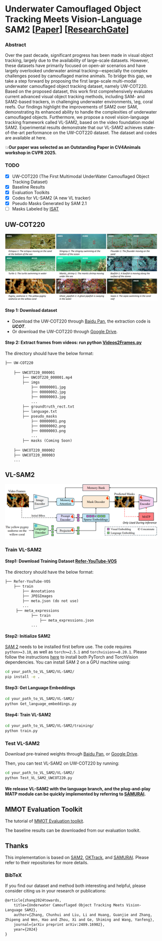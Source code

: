 # Underwater Camouflaged Object Tracking Meets Vision-Language SAM2 [[Paper](https://arxiv.org/abs/2409.16902)] [[ResearchGate](https://www.researchgate.net/publication/390421004_Underwater_Camouflaged_Object_Tracking_Meets_Vision-Language_SAM2)]

### Abstract

Over the past decade, significant progress has been made in visual object tracking, largely due to the availability of large-scale datasets. However, these datasets have primarily focused on open-air scenarios and have largely overlooked underwater animal tracking—especially the complex challenges posed by camouflaged marine animals. To bridge this gap, we take a step forward by proposing the first large-scale multi-modal underwater camouflaged object tracking dataset, namely UW-COT220. Based on the proposed dataset, this work first comprehensively evaluates current advanced visual object tracking methods, including SAM- and SAM2-based trackers, in challenging underwater environments, \eg, coral reefs. Our findings highlight the improvements of SAM2 over SAM, demonstrating its enhanced ability to handle the complexities of underwater camouflaged objects. Furthermore, we propose a novel vision-language tracking framework called VL-SAM2, based on the video foundation model SAM2. Experimental results demonstrate that our VL-SAM2 achieves state-of-the-art performance on the UW-COT220 dataset. The dataset and codes are available at here.

:boom:**Our paper was selected as an Outstanding Paper in CV4Animals workshop in CVPR 2025.**

### TODO
- [x] UW-COT220 (The First Multimodal UnderWater Camouﬂaged Object Tracking Dataset)
- [x] Baseline Results
- [x] Evaluation Toolkits
- [x] Codes for VL-SAM2 (A new VL tracker)
- [x] Pseudo Masks Generated by SAM 2.1
- [ ] Masks Labeled by [ISAT](https://github.com/yatengLG/ISAT_with_segment_anything)

## UW-COT220

![image](https://github.com/983632847/Awesome-Multimodal-Object-Tracking/blob/main/UW-COT220/UW-COT220.png)

#### Step 1: Download dataset
- Download the UW-COT220 through [Baidu Pan](https://pan.baidu.com/s/1kQH09jmRpieuZsfNeAayjw?pwd=UCOT), the extraction code is ***UCOT***.
- Or download the UW-COT220 through [Google Drive](https://drive.google.com/drive/folders/1iQFdRnmQOUH6tey-RuW63Ck8Nb0RWN-d?usp=sharing).
#### Step 2: Extract frames from videos: run python [Videos2Frames.py](https://github.com/983632847/Awesome-Multimodal-Object-Tracking/blob/main/WebUOT-1M/Videos2Frames.py)

The directory should have the below format:
```
├── UW-COT220

    ├── UWCOT220_000001
        ├── UWCOT220_000001.mp4
        ├── imgs
            ├── 00000001.jpg
            ├── 00000002.jpg
            ├── 00000003.jpg
            ...
        ├── groundtruth_rect.txt
        ├── language.txt
        ├── pseudo_masks
            ├── 00000001.png
            ├── 00000002.png
            ├── 00000003.png
            ...
        ├── masks (Coming Soon)

    ├── UWCOT220_000002
    ├── UWCOT220_000003
    ...
```

## VL-SAM2
![image](https://github.com/983632847/Awesome-Multimodal-Object-Tracking/blob/main/UW-COT220/VL-SAM2.png)

### Train VL-SAM2
#### Step1: Download Training Dataset [Refer-YouTube-VOS](https://youtube-vos.org/dataset/rvos/)
The directory should have the below format:
```
├── Refer-YouTube-VOS
    ├── train
        ├── Annotations
        ├── JPEGImages
        ├── meta.json (do not use)
        ...
     ├── meta_expressions
            ├── train
                ├── meta_expressions.json
            ...
```

#### Step2: Initialize SAM2

[SAM 2](https://github.com/facebookresearch/sam2) needs to be installed first before use. The code requires `python>=3.10`, as well as `torch>=2.5.1` and `torchvision>=0.20.1`. Please follow the instructions [here](https://pytorch.org/get-started/locally/) to install both PyTorch and TorchVision dependencies. You can install SAM 2 on a GPU machine using:

```bash
cd your_path_to_VL_SAM2/VL-SAM2/
pip install -e .
```

#### Step3: Get Language Embeddings
```bash
cd your_path_to_VL_SAM2/VL-SAM2/
python Get_language_embeddings.py   
```

#### Step4: Train VL-SAM2
```bash
cd your_path_to_VL_SAM2/VL-SAM2/training/
python train.py 
```

### Test VL-SAM2
Download pre-trained weights through [Baidu Pan](https://pan.baidu.com/s/1IFsxW9U0AuZVhPvMQk9FHA?pwd=VLS2), or [Google Drive](https://drive.google.com/drive/folders/1Ob7tSMikRmz54kZRzn_T8QwQMlvo-ugk?usp=sharing).

Then, you can test VL-SAM2 on UW-COT220 by running:

```bash
cd your_path_to_VL_SAM2/VL-SAM2/
python Test_VL_SAM2_UWCOT220.py
```

#### We release VL-SAM2 with the language branch, and the plug-and-play MATP module can be quickly implemented by referring to [SAMURAI](https://github.com/yangchris11/samurai).


## MMOT Evaluation Toolkit
The tutorial of [MMOT Evaluation toolkit](https://github.com/983632847/Awesome-Multimodal-Object-Tracking/tree/main/MMOT_Evaluation_Toolkit).

The baseline results can be downloaded from our evaluation toolkit.


## Thanks
This implementation is based on [SAM2](https://github.com/facebookresearch/segment-anything-2), [OKTrack](https://github.com/983632847/Awesome-Multimodal-Object-Tracking/tree/main/WebUOT-1M), and [SAMURAI](https://github.com/yangchris11/samurai). Please refer to their repositories for more details.


### BibTeX
If you find our dataset and method both interesting and helpful, please consider citing us in your research or publications:

    @article{zhang2024towards,
        title={Underwater Camouflaged Object Tracking Meets Vision-Language SAM2},
        author={Zhang, Chunhui and Liu, Li and Huang, Guanjie and Zhang, Zhipeng and Wen, Hao and Zhou, Xi and Ge, Shiming and Wang, Yanfeng},
        journal={arXiv preprint arXiv:2409.16902},
        year={2024}
    }

